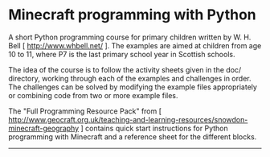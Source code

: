 Minecraft programming with Python
=================================

A short Python programming course for primary children written by W. H. Bell [ http://www.whbell.net/ ].  The 
examples are aimed at children from age 10 to 11, where P7 is the last primary school year in Scottish schools.

The idea of the course is to follow the activity sheets given in the doc/ directory, working through each of 
the examples and challenges in order.  The challenges can be solved by modifying the example 
files appropriately or combining code from two or more example files.

The "Full Programming Resource Pack" from [ http://www.geocraft.org.uk/teaching-and-learning-resources/snowdon-minecraft-geography ] contains 
quick start instructions for Python programming with Minecraft and a reference sheet for the different blocks.

------------------------------------------------------
